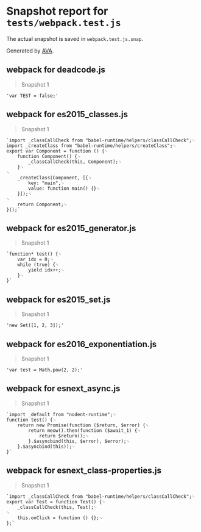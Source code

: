 # Snapshot report for `tests/webpack.test.js`

The actual snapshot is saved in `webpack.test.js.snap`.

Generated by [AVA](https://ava.li).

## webpack for deadcode.js

> Snapshot 1

    'var TEST = false;'

## webpack for es2015_classes.js

> Snapshot 1

    `import _classCallCheck from "babel-runtime/helpers/classCallCheck";␊
    import _createClass from "babel-runtime/helpers/createClass";␊
    export var Component = function () {␊
        function Component() {␊
            _classCallCheck(this, Component);␊
        }␊
    ␊
        _createClass(Component, [{␊
            key: "main",␊
            value: function main() {}␊
        }]);␊
    ␊
        return Component;␊
    }();`

## webpack for es2015_generator.js

> Snapshot 1

    `function* test() {␊
        var idx = 0;␊
        while (true) {␊
            yield idx++;␊
        }␊
    }`

## webpack for es2015_set.js

> Snapshot 1

    'new Set([1, 2, 3]);'

## webpack for es2016_exponentiation.js

> Snapshot 1

    'var test = Math.pow(2, 2);'

## webpack for esnext_async.js

> Snapshot 1

    `import _default from "nodent-runtime";␊
    function test() {␊
        return new Promise(function ($return, $error) {␊
            return meow().then(function ($await_1) {␊
                return $return();␊
            }.$asyncbind(this, $error), $error);␊
        }.$asyncbind(this));␊
    }`

## webpack for esnext_class-properties.js

> Snapshot 1

    `import _classCallCheck from "babel-runtime/helpers/classCallCheck";␊
    export var Test = function Test() {␊
        _classCallCheck(this, Test);␊
    ␊
        this.onClick = function () {};␊
    };`
